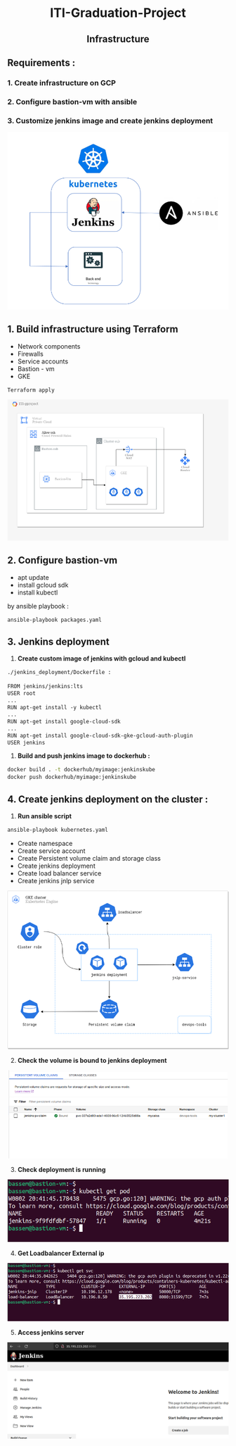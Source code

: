 
<h1 align="center">ITI-Graduation-Project</h1>

<h2 align="center">Infrastructure</h2>




## Requirements :

### 1. Create infrastructure on GCP

### 2. Configure bastion-vm with ansible

### 3. Customize jenkins image and create jenkins deployment

![Untitled](images/Untitled.png)

## 1. Build infrastructure using Terraform

- Network components
- Firewalls
- Service accounts
- Bastion - vm
- GKE

```bash
Terraform apply
```

![Untitled](images/infra.png)

## 2. Configure bastion-vm

- apt update
- install gcloud sdk
- install kubectl

by ansible playbook :

```bash
ansible-playbook packages.yaml
```

## 3. Jenkins deployment

1. **Create custom image of jenkins with gcloud and kubectl** 

```docker
./jenkins_deployment/Dockerfile :

FROM jenkins/jenkins:lts
USER root
...
RUN apt-get install -y kubectl
...
RUN apt-get install google-cloud-sdk
...
RUN apt-get install google-cloud-sdk-gke-gcloud-auth-plugin
USER jenkins
```

1. **Build and push jenkins image to dockerhub :**

```bash
docker build . -t dockerhub/myimage:jenkinskube
docker push dockerhub/myimage:jenkinskube
```

## 4. C**reate jenkins deployment on the cluster :**

1. **Run ansible script**

```bash
ansible-playbook kubernetes.yaml
```

- Create namespace
- Create service account
- Create Persistent volume claim and storage class
- Create jenkins deployment
- Create load balancer service
- Create jenkins jnlp service

<p align="center">
<img src="images/jk8s.png" width="560" height="360" title="hover text">
</p>


2. **Check the volume is bound to jenkins deployment** 


<p align="center">
<img src="images/Untitled%201.png" width="500" height="200" title="hover text">
</p>



3. **Check deployment is running**
<p align="center">
<img src="images/Untitled%202.png" title="hover text">
</p>


4. **Get Loadbalancer External ip** 

![Untitled](images/Untitled%203.png)

5. **Access jenkins server**

![Untitled](images/Untitled%204.png)